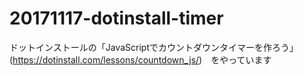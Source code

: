 # 20171117-dotinstall-timer
ドットインストールの「JavaScriptでカウントダウンタイマーを作ろう」(https://dotinstall.com/lessons/countdown_js/)　をやっています
